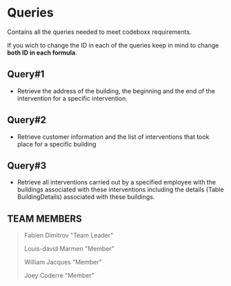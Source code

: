 # Queries

Contains all the queries needed to meet codeboxx requirements.

If you wich to change the ID in each of the queries keep in mind to change **both ID in each formula**.
  

## Query#1

-   Retrieve the address of the building, the beginning and the end of the intervention for a specific intervention.


## Query#2

-   Retrieve customer information and the list of interventions that took place for a specific building



## Query#3

-   Retrieve all interventions carried out by a specified employee with the buildings associated with these interventions including the details (Table BuildingDetails) associated with these buildings.
    
## TEAM MEMBERS

  

> Fabien Dimitrov "Team Leader"
> 
> Louis-david Marmen "Member"
> 
> William Jacques "Member"
> 
> Joey Coderre "Member"

